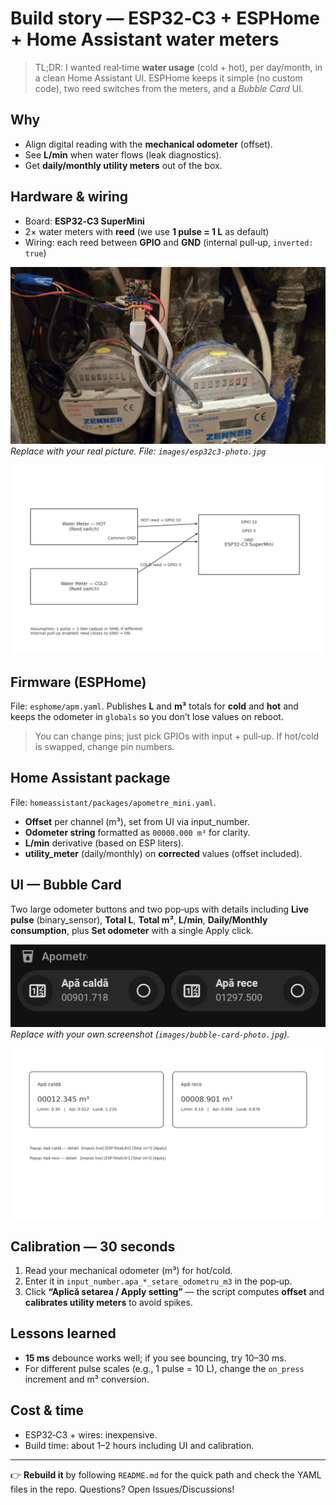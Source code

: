 # Build story — ESP32‑C3 + ESPHome + Home Assistant water meters

> TL;DR: I wanted real‑time **water usage** (cold + hot), per day/month, in a clean Home Assistant UI. ESPHome keeps it simple (no custom code), two reed switches from the meters, and a *Bubble Card* UI.

## Why
- Align digital reading with the **mechanical odometer** (offset).
- See **L/min** when water flows (leak diagnostics).
- Get **daily/monthly utility meters** out of the box.

## Hardware & wiring
- Board: **ESP32‑C3 SuperMini**
- 2× water meters with **reed** (we use **1 pulse = 1 L** as default)
- Wiring: each reed between **GPIO** and **GND** (internal pull‑up, `inverted: true`)

![ESP32‑C3 — photo](images/esp32c3-photo.jpg)
*Replace with your real picture. File: `images/esp32c3-photo.jpg`*

![Simplified wiring](images/wiring.png)

## Firmware (ESPHome)
File: `esphome/apm.yaml`. Publishes **L** and **m³** totals for **cold** and **hot** and keeps the odometer in `globals` so you don’t lose values on reboot.

> You can change pins; just pick GPIOs with input + pull‑up. If hot/cold is swapped, change pin numbers.

## Home Assistant package
File: `homeassistant/packages/apometre_mini.yaml`.
- **Offset** per channel (m³), set from UI via input_number.
- **Odometer string** formatted as `00000.000 m³` for clarity.
- **L/min** derivative (based on ESP liters).
- **utility_meter** (daily/monthly) on **corrected** values (offset included).

## UI — Bubble Card
Two large odometer buttons and two pop‑ups with details including **Live pulse** (binary_sensor), **Total L**, **Total m³**, **L/min**, **Daily/Monthly consumption**, plus **Set odometer** with a single Apply click.

![Lovelace — Bubble Card](images/bubble-card-photo.jpg)
*Replace with your own screenshot (`images/bubble-card-photo.jpg`).*

![Mock dashboard](images/dashboard.png)

## Calibration — 30 seconds
1. Read your mechanical odometer (m³) for hot/cold.
2. Enter it in `input_number.apa_*_setare_odometru_m3` in the pop‑up.
3. Click **“Aplică setarea / Apply setting”** — the script computes **offset** and **calibrates utility meters** to avoid spikes.

## Lessons learned
- **15 ms** debounce works well; if you see bouncing, try 10–30 ms.
- For different pulse scales (e.g., 1 pulse = 10 L), change the `on_press` increment and m³ conversion.

## Cost & time
- ESP32‑C3 + wires: inexpensive.
- Build time: about 1–2 hours including UI and calibration.

---

👉 **Rebuild it** by following `README.md` for the quick path and check the YAML files in the repo. Questions? Open Issues/Discussions!
